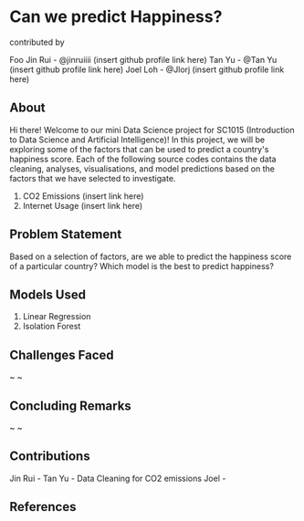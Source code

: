 # Can we predict Happiness?
contributed by 

Foo Jin Rui - @jinruiiii (insert github profile link here)
Tan Yu      - @Tan Yu    (insert github profile link here)
Joel Loh    - @Jlorj     (insert github profile link here)

## About
Hi there! Welcome to our mini Data Science project for SC1015 (Introduction to Data Science and Artificial Intelligence)!
In this project, we will be exploring some of the factors that can be used to predict a country's happiness score. 
Each of the following source codes contains the data cleaning, analyses, visualisations, and model predictions based on the factors that we have selected to investigate.

1. CO2 Emissions  (insert link here)
2. Internet Usage (insert link here)

## Problem Statement
Based on a selection of factors, are we able to predict the happiness score of a particular country?
Which model is the best to predict happiness?

## Models Used
1. Linear Regression
2. Isolation Forest 

## Challenges Faced 
~ 
~ 

## Concluding Remarks
~
~

## Contributions
Jin Rui - 
Tan Yu  - Data Cleaning for CO2 emissions
Joel    - 

## References


